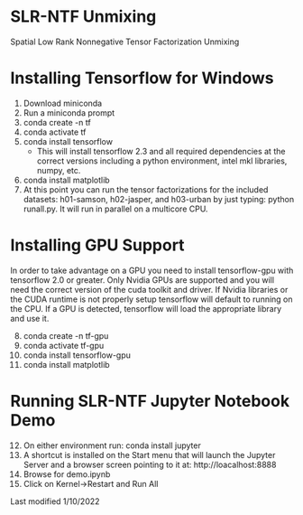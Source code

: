 # SLR-NTF Unmixing
Spatial Low Rank Nonnegative Tensor Factorization Unmixing

Installing Tensorflow for Windows
=================================
1. Download miniconda
2. Run a miniconda prompt
3. conda create -n tf
4. conda activate tf
5. conda install tensorflow
    - This will install tensorflow 2.3 and all required
    dependencies at the correct versions including a 
    python environment, intel mkl libraries, numpy, etc.
6. conda install matplotlib
7. At this point you can run the tensor factorizations
  for the included datasets: h01-samson, h02-jasper, and
  h03-urban by just typing: python runall.py.  It will run
  in parallel on a multicore CPU.

Installing GPU Support
======================
In order to take advantage on a GPU you need to install
tensorflow-gpu with tensorflow 2.0 or greater.  Only Nvidia
GPUs are supported and you will need the correct version
of the cuda toolkit and driver.
If Nvidia libraries or the CUDA runtime is not properly setup
tensorflow will default to running on the CPU.  If a GPU is
detected, tensorflow will load the appropriate library and
use it.

8. conda create -n tf-gpu
9. conda activate tf-gpu
10. conda install tensorflow-gpu
11. conda install matplotlib

Running SLR-NTF Jupyter Notebook Demo
====================================
12. On either environment run: conda install jupyter
13. A shortcut is installed on the Start menu that will
launch the Jupyter Server and a browser screen pointing
to it at: http://loacalhost:8888
14. Browse for demo.ipynb
15. Click on Kernel->Restart and Run All

Last modified 1/10/2022


